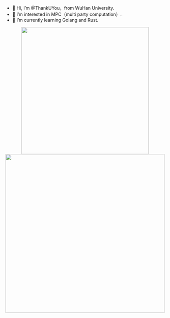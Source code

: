 - 👋 Hi, I’m @ThankUYou，from WuHan University.
- 👀 I’m interested in MPC（multi party computation）.
- 🌱 I’m currently learning Golang and Rust.
<!---
ThankUYou/ThankUYou is a ✨ special ✨ repository because its `README.md` (this file) appears on your GitHub profile.
You can click the Preview link to take a look at your changes.
--->
<p align="center">
<!-- https://github.com/anuraghazra/github-readme-stats -->
<img align="center" width="400" src="https://github-readme-stats.vercel.app/api?username=ThankUYou&theme=transparent&show_icons=true&hide_border=true" />
<img align="center" width="500" src="https://github-readme-activity-graph.vercel.app/graph?username=ThankUYou&theme=github-compact&hide_border=true&area=true" />
<!-- <br/> -->
</p>
<!-- https://github.com/Ashutosh00710/github-readme-activity-graph -->
<p align="center">
  
</p>
<!-- <img align="center"  src="https://github-readme-stats.vercel.app/api/top-langs/?username=ThankUYou&hide_border=true" /> -->

